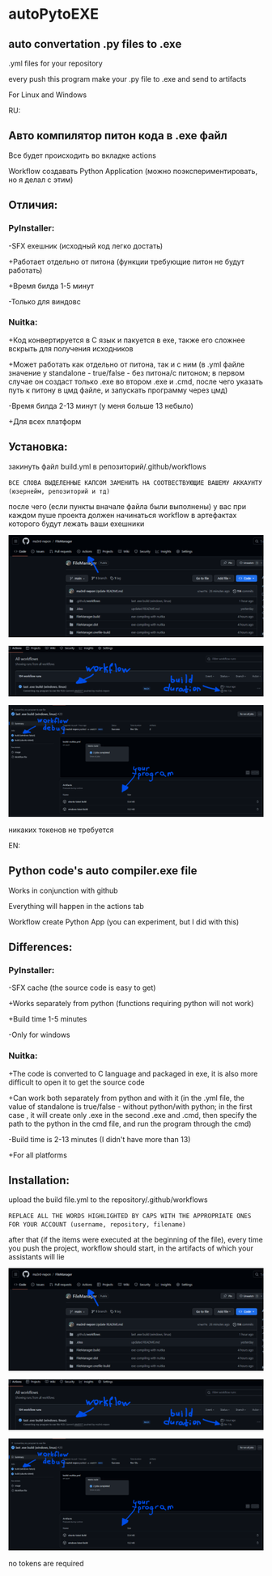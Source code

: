 # autoPytoEXE
## auto convertation .py files to .exe

.yml files for your repository

every push this program make your .py file to .exe and send to artifacts

For Linux and Windows


RU:
## Авто компилятор питон кода в .ехе файл

Все будет происходить во вкладке actions

Workflow создавать Python Application (можно поэкспериментировать, но я делал с этим)

## Отличия:

### PyInstaller: 
-SFX ехешник (исходный код легко достать)

+Работает отдельно от питона (функции требующие питон не будут работать)

+Время билда 1-5 минут

-Только для виндовс

### Nuitka:
+Код конвертируется в С язык и пакуется в ехе, также его сложнее вскрыть для получения исходников

+Может работать как отдельно от питона, так и с ним (в .yml файле значение у standalone - true/false - без питона/с питоном; 
										в первом случае он создаст только .ехе
										во втором .exe и .cmd, после чего указать путь к питону в цмд файле, и запускать программу через цмд)

-Время билда 2-13 минут (у меня больше 13 небыло)

+Для всех платформ

## Установка:

закинуть файл build.yml в репозиторий/.github/workflows

`ВСЕ СЛОВА ВЫДЕЛЕННЫЕ КАПСОМ ЗАМЕНИТЬ НА СООТВЕСТВУЮЩИЕ ВАШЕМУ АККАУНТУ (юзернейм, репозиторий и тд)`

после чего (если пункты вначале файла были выполнены) у вас при каждом пуше проекта должен начинаться workflow в артефактах которого будут лежать ваши exeшники

![actions](https://github.com/ma3rd-nepon/autoPytoEXE/blob/main/auto_compiling_to_exe/actions.png)

![workflows](https://github.com/ma3rd-nepon/autoPytoEXE/blob/main/auto_compiling_to_exe/workflows.png)

![artifacts](https://github.com/ma3rd-nepon/autoPytoEXE/blob/main/auto_compiling_to_exe/artifacts.png)

никаких токенов не требуется

EN:

## Python code's auto compiler.exe file

Works in conjunction with github

Everything will happen in the actions tab

Workflow create Python App (you can experiment, but I did with this)

## Differences:

### PyInstaller: 
-SFX cache (the source code is easy to get)

+Works separately from python (functions requiring python will not work)

+Build time 1-5 minutes

-Only for windows

### Nuitka:
+The code is converted to C language and packaged in exe, it is also more difficult to open it to get the source code

+Can work both separately from python and with it (in the .yml file, the value of standalone is true/false - without python/with python; 
 in the first case , it will create only .exe
in the second .exe and .cmd, then specify the path to the python in the cmd file, and run the program through the cmd)

-Build time is 2-13 minutes (I didn't have more than 13)

+For all platforms

## Installation:

upload the build file.yml to the repository/.github/workflows

`REPLACE ALL THE WORDS HIGHLIGHTED BY CAPS WITH THE APPROPRIATE ONES FOR YOUR ACCOUNT (username, repository, filename)`

after that (if the items were executed at the beginning of the file), every time you push the project, workflow should start, in the artifacts of which your assistants will lie

![actions](https://github.com/ma3rd-nepon/autoPytoEXE/blob/main/auto_compiling_to_exe/actions.png)

![workflows](https://github.com/ma3rd-nepon/autoPytoEXE/blob/main/auto_compiling_to_exe/workflows.png)

![artifacts](https://github.com/ma3rd-nepon/autoPytoEXE/blob/main/auto_compiling_to_exe/artifacts.png)

no tokens are required

